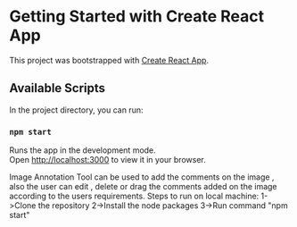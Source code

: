 # Getting Started with Create React App

This project was bootstrapped with [Create React App](https://github.com/facebook/create-react-app).

## Available Scripts

In the project directory, you can run:

### `npm start`

Runs the app in the development mode.\
Open [http://localhost:3000](http://localhost:3000) to view it in your browser.

Image Annotation Tool can be used to add the comments on the image  , also the user can edit , delete or drag the comments added on the image according to the users requirements.
 
 
Steps to run on local machine:
1->Clone the repository
2->Install the node packages
3->Run command "npm start"
